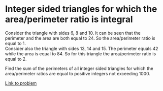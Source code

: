# Integer sided triangles for which the  area/perimeter ratio is integral

<p>
Consider the triangle with sides 6, 8 and 10. It can be seen that the perimeter and the area are both equal to 24. 
So the area/perimeter ratio is equal to 1.<br />
Consider also the triangle with sides 13, 14 and 15. The perimeter equals 42 while the area is equal to 84. 
So for this triangle the area/perimeter ratio is equal to 2.
</p>
<p>
Find the sum of the perimeters of all integer sided triangles for which the area/perimeter ratios are equal to positive integers not exceeding 1000.
</p>


[Link to problem](https://projecteuler.net/problem=283)
